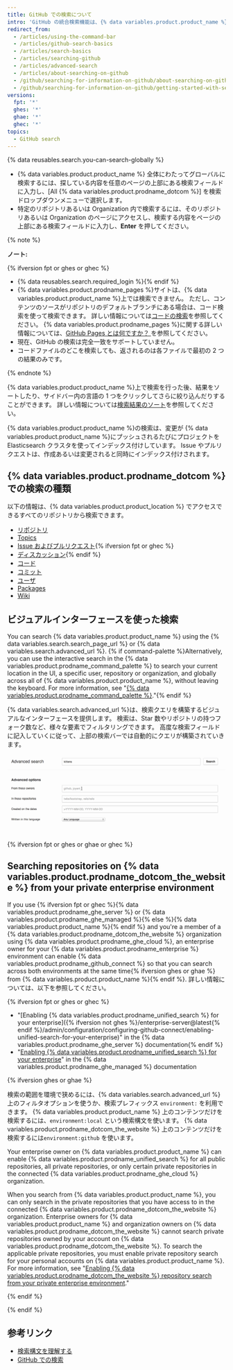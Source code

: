 ```yaml
---
title: GitHub での検索について
intro: 'GitHub の統合検索機能は、{% data variables.product.product_name %}上の多くのリポジトリ、ユーザ、コードの行が対象です。'
redirect_from:
  - /articles/using-the-command-bar
  - /articles/github-search-basics
  - /articles/search-basics
  - /articles/searching-github
  - /articles/advanced-search
  - /articles/about-searching-on-github
  - /github/searching-for-information-on-github/about-searching-on-github
  - /github/searching-for-information-on-github/getting-started-with-searching-on-github/about-searching-on-github
versions:
  fpt: '*'
  ghes: '*'
  ghae: '*'
  ghec: '*'
topics:
  - GitHub search
---
```


{% data reusables.search.you-can-search-globally %}

- {% data variables.product.product_name %} 全体にわたってグローバルに検索するには、探している内容を任意のページの上部にある検索フィールドに入力し、[All {% data variables.product.prodname_dotcom %}] を検索ドロップダウンメニューで選択します。
- 特定のリポジトリあるいは Organization 内で検索するには、そのリポジトリあるいは Organization のページにアクセスし、検索する内容をページの上部にある検索フィールドに入力し、**Enter** を押してください。

{% note %}

**ノート:**

{% ifversion fpt or ghes or ghec %}
- {% data reusables.search.required_login %}{% endif %}
- {% data variables.product.prodname_pages %}サイトは、{% data variables.product.product_name %}上では検索できません。 ただし、コンテンツのソースがリポジトリのデフォルトブランチにある場合は、コード検索を使って検索できます。 詳しい情報については[コードの検索](/search-github/searching-on-github/searching-code)を参照してください。 {% data variables.product.prodname_pages %}に関する詳しい情報については、[GitHub Pages とは何ですか？ ](/articles/what-is-github-pages/)を参照してください。
- 現在、GitHub の検索は完全一致をサポートしていません。
- コードファイルのどこを検索しても、返されるのは各ファイルで最初の 2 つの結果のみです。

{% endnote %}

{% data variables.product.product_name %}上で検索を行った後、結果をソートしたり、サイドバー内の言語の 1 つをクリックしてさらに絞り込んだりすることができます。 詳しい情報については[検索結果のソート](/search-github/getting-started-with-searching-on-github/sorting-search-results)を参照してください。

{% data variables.product.product_name %}の検索は、変更が {% data variables.product.product_name %}にプッシュされるたびにプロジェクトを Elasticsearch クラスタを使ってインデックス付けしています。 Issue やプルリクエストは、作成あるいは変更されると同時にインデックス付けされます。

## {% data variables.product.prodname_dotcom %}での検索の種類

以下の情報は、{% data variables.product.product_location %} でアクセスできるすべてのリポジトリから検索できます。

- [リポジトリ](/search-github/searching-on-github/searching-for-repositories)
- [Topics](/search-github/searching-on-github/searching-topics)
- [Issue およびプルリクエスト](/search-github/searching-on-github/searching-issues-and-pull-requests){% ifversion fpt or ghec %}
- [ディスカッション](/search-github/searching-on-github/searching-discussions){% endif %}
- [コード](/search-github/searching-on-github/searching-code)
- [コミット](/search-github/searching-on-github/searching-commits)
- [ユーザ](/search-github/searching-on-github/searching-users)
- [Packages](/search-github/searching-on-github/searching-for-packages)
- [Wiki](/search-github/searching-on-github/searching-wikis)

## ビジュアルインターフェースを使った検索

You can search {% data variables.product.product_name %} using the {% data variables.search.search_page_url %} or {% data variables.search.advanced_url %}. {% if command-palette %}Alternatively, you can use the interactive search in the {% data variables.product.prodname_command_palette %} to search your current location in the UI, a specific user, repository or organization, and globally across all of {% data variables.product.product_name %}, without leaving the keyboard. For more information, see "[{% data variables.product.prodname_command_palette %}](/get-started/using-github/github-command-palette)."{% endif %}

{% data variables.search.advanced_url %}は、検索クエリを構築するビジュアルなインターフェースを提供します。 検索は、Star 数やリポジトリの持つフォーク数など、様々な要素でフィルタリングできます。 高度な検索フィールドに記入していくに従って、上部の検索バーでは自動的にクエリが構築されていきます。

![高度な検索](/assets/images/help/search/advanced_search_demo.gif)

{% ifversion fpt or ghes or ghae or ghec %}

## Searching repositories on {% data variables.product.prodname_dotcom_the_website %} from your private enterprise environment

If you use {% ifversion fpt or ghec %}{% data variables.product.prodname_ghe_server %} or {% data variables.product.prodname_ghe_managed %}{% else %}{% data variables.product.product_name %}{% endif %} and you're a member of a {% data variables.product.prodname_dotcom_the_website %} organization using {% data variables.product.prodname_ghe_cloud %}, an enterprise owner for your {% data variables.product.prodname_enterprise %} environment can enable {% data variables.product.prodname_github_connect %} so that you can search across both environments at the same time{% ifversion ghes or ghae %} from {% data variables.product.product_name %}{% endif %}. 詳しい情報については、以下を参照してください。

{% ifversion fpt or ghes or ghec %}

- "[Enabling {% data variables.product.prodname_unified_search %} for your enterprise]({% ifversion not ghes %}/enterprise-server@latest{% endif %}/admin/configuration/configuring-github-connect/enabling-unified-search-for-your-enterprise)" in the {% data variables.product.prodname_ghe_server %} documentation{% endif %}
- "[Enabling {% data variables.product.prodname_unified_search %} for your enterprise](/github-ae@latest/admin/configuration/configuring-github-connect/enabling-unified-search-for-your-enterprise)" in the {% data variables.product.prodname_ghe_managed %} documentation

{% ifversion ghes or ghae %}

検索の範囲を環境で狭めるには、{% data variables.search.advanced_url %} 上のフィルタオプションを使うか、検索プレフィックス `environment:` を利用できます。 {% data variables.product.product_name %} 上のコンテンツだけを検索するには、`environment:local` という検索構文を使います。 {% data variables.product.prodname_dotcom_the_website %} 上のコンテンツだけを検索するには`environment:github` を使います。

Your enterprise owner on {% data variables.product.product_name %} can enable {% data variables.product.prodname_unified_search %} for all public repositories, all private repositories, or only certain private repositories in the connected {% data variables.product.prodname_ghe_cloud %} organization.

When you search from {% data variables.product.product_name %}, you can only search in the private repositories that you have access to in the connected {% data variables.product.prodname_dotcom_the_website %} organization. Enterprise owners for {% data variables.product.product_name %} and organization owners on {% data variables.product.prodname_dotcom_the_website %} cannot search private repositories owned by your account on {% data variables.product.prodname_dotcom_the_website %}. To search the applicable private repositories, you must enable private repository search for your personal accounts on {% data variables.product.product_name %}. For more information, see "[Enabling {% data variables.product.prodname_dotcom_the_website %} repository search from your private enterprise environment](/search-github/getting-started-with-searching-on-github/enabling-githubcom-repository-search-from-your-private-enterprise-environment)."

{% endif %}

{% endif %}

## 参考リンク

- [検索構文を理解する](/search-github/getting-started-with-searching-on-github/understanding-the-search-syntax)
- [GitHub での検索](/articles/searching-on-github)
